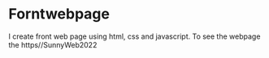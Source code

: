 # Forntwebpage
I create front web page using html, css and javascript. To see the webpage the https//SunnyWeb2022
